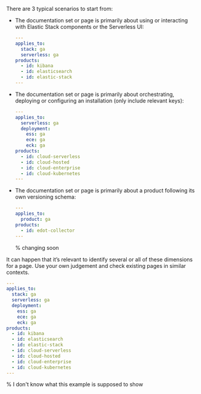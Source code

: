There are 3 typical scenarios to start from:

* The documentation set or page is primarily about using or interacting with Elastic Stack components or the Serverless UI:

    ```yml
    --- 
    applies_to:
      stack: ga
      serverless: ga
    products:
      - id: kibana
      - id: elasticsearch
      - id: elastic-stack
    ---
    ```

* The documentation set or page is primarily about orchestrating, deploying or configuring an installation (only include relevant keys):

  ```yml
  --- 
  applies_to:
    serverless: ga
    deployment: 
      ess: ga
      ece: ga
      eck: ga
  products:
    - id: cloud-serverless
    - id: cloud-hosted
    - id: cloud-enterprise
    - id: cloud-kubernetes
  ---

  ```

* The documentation set or page is primarily about a product following its own versioning schema:

  ```yml
  --- 
  applies_to:
    product: ga
  products:
    - id: edot-collector
  ---
  ```
  % changing soon

It can happen that it’s relevant to identify several or all of these dimensions for a page. Use your own judgement and check existing pages in similar contexts.

```yml
--- 
applies_to:
  stack: ga
  serverless: ga
  deployment: 
    ess: ga
    ece: ga
    eck: ga
products:
  - id: kibana
  - id: elasticsearch
  - id: elastic-stack
  - id: cloud-serverless
  - id: cloud-hosted
  - id: cloud-enterprise
  - id: cloud-kubernetes
---
```
% I don't know what this example is supposed to show




